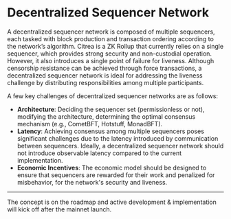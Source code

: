 # Decentralized Sequencer Network

<!-- TODO: Link sequencer.md in this text -->
<!-- TODO: Include force_transaction.md in this text -->
<!-- TODO: Possibly link prover.md -->

A decentralized sequencer network is composed of multiple sequencers, each tasked with block production and transaction ordering according to the network’s algorithm. Citrea is a ZK Rollup that currently relies on a single sequencer, which provides strong security and non-custodial operation. However, it also introduces a single point of failure for liveness. Although censorship resistance can be achieved through force transactions, a decentralized sequencer network is ideal for addressing the liveness challenge by distributing responsibilities among multiple participants.

A few key challenges of decentralized sequencer networks are as follows:
- **Architecture**: Deciding the sequencer set (permissionless or not), modifying the architecture, determining the optimal consensus mechanism (e.g., CometBFT, Hotstuff, MonadBFT).
- **Latency**: Achieving consensus among multiple sequencers poses significant challenges due to the latency introduced by communication between sequencers. Ideally, a decentralized sequencer network should not introduce observable latency compared to the current implementation.
- **Economic Incentives**: The economic model should be designed to ensure that sequencers are rewarded for their work and penalized for misbehavior, for the network's security and liveness.

-----

The concept is on the roadmap and active development & implementation will kick off after the mainnet launch.
